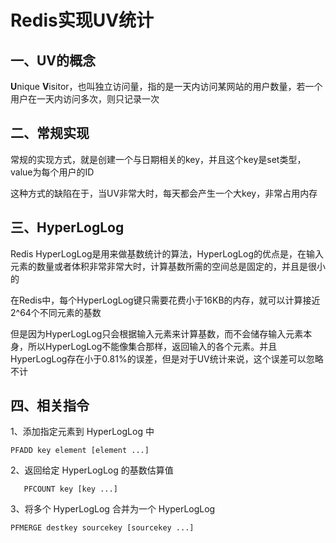 # Redis实现UV统计

## 一、UV的概念

**U**nique **V**isitor，也叫独立访问量，指的是一天内访问某网站的用户数量，若一个用户在一天内访问多次，则只记录一次

## 二、常规实现

常规的实现方式，就是创建一个与日期相关的key，并且这个key是set类型，value为每个用户的ID

这种方式的缺陷在于，当UV非常大时，每天都会产生一个大key，非常占用内存

## 三、HyperLogLog

Redis HyperLogLog是用来做基数统计的算法，HyperLogLog的优点是，在输入元素的数量或者体积非常非常大时，计算基数所需的空间总是固定的，并且是很小的

在Redis中，每个HyperLogLog键只需要花费小于16KB的内存，就可以计算接近2^64个不同元素的基数

但是因为HyperLogLog只会根据输入元素来计算基数，而不会储存输入元素本身，所以HyperLogLog不能像集合那样，返回输入的各个元素。并且HyperLogLog存在小于0.81%的误差，但是对于UV统计来说，这个误差可以忽略不计

## 四、相关指令

1、添加指定元素到 HyperLogLog 中

`PFADD key element [element ...]`

2、返回给定 HyperLogLog 的基数估算值

`	PFCOUNT key [key ...]`

3、将多个 HyperLogLog 合并为一个 HyperLogLog

`PFMERGE destkey sourcekey [sourcekey ...]`